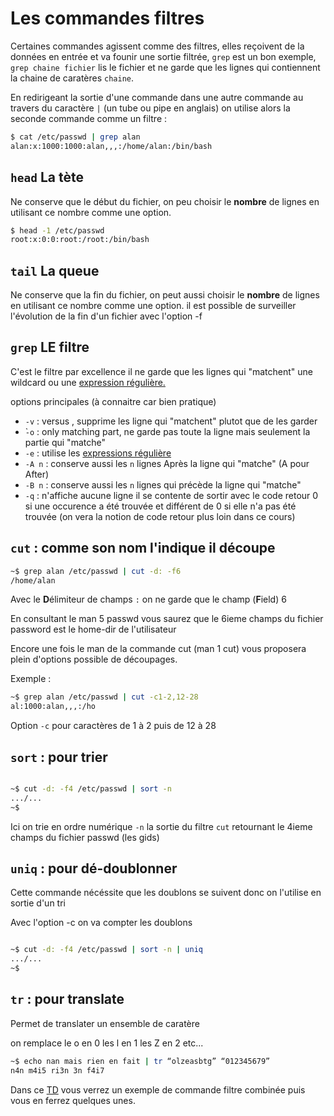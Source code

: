 # Les commandes filtres

Certaines commandes agissent comme des filtres, elles reçoivent de la données en entrée et va founir une sortie filtrée, `grep` est un bon exemple, `grep chaine fichier` lis le fichier et ne garde que les lignes qui contiennent la chaine de caratères `chaine`.

En redirigeant la sortie d'une commande dans une autre commande au travers du caractère `|` (un tube ou pipe en anglais) on utilise alors la seconde commande comme un filtre :

```bash
$ cat /etc/passwd | grep alan
alan:x:1000:1000:alan,,,:/home/alan:/bin/bash
```

## `head` La tète

Ne conserve que le début du fichier, on peu choisir le **nombre** de lignes en utilisant ce nombre comme une option.

```bash
$ head -1 /etc/passwd
root:x:0:0:root:/root:/bin/bash
```

## `tail` La queue

Ne conserve que la fin du fichier, on peut aussi choisir le **nombre** de lignes en utilisant ce nombre comme une option. il est possible de surveiller l'évolution de la fin d'un fichier avec l'option -f

## `grep` LE filtre

C'est le filtre par excellence il ne garde que les lignes qui "matchent" une wildcard ou une [expression régulière.](./definitions.md#regex)  

options principales (à connaitre car bien pratique)

* `-v` : versus , supprime les ligne qui "matchent" plutot que de les garder
* ̀`-o` : only matching part, ne garde pas toute la ligne mais seulement la partie qui "matche"
* `-e` : utilise les [expressions régulière](./definitions.md#regex)  
* `-A n` : conserve aussi les `n` lignes Après la ligne qui "matche" (A pour After)
* `-B n` : conserve aussi les `n` lignes qui précède la ligne qui "matche"
* `-q` : n'affiche aucune ligne il se contente de sortir avec le code retour 0 si une occurence a été trouvée et différent de 0 si elle n'a pas été trouvée (on vera la notion de code retour plus loin dans ce cours)

## `cut` : comme son nom l'indique il découpe

```bash
~$ grep alan /etc/passwd | cut -d: -f6
/home/alan
```

Avec le **D**élimiteur de champs `:` on ne garde que le champ (**F**ield) 6

En consultant le man 5 passwd vous saurez que le 6ieme champs du fichier password est le home-dir de l'utilisateur

Encore une fois le man de la commande cut (man 1 cut) vous proposera plein d'options possible de découpages.

Exemple :

```bash
~$ grep alan /etc/passwd | cut -c1-2,12-28
al:1000:alan,,,:/ho
```

Option `-c` pour caractères de 1 à 2 puis de 12 à 28

## `sort` : pour trier

```bash

~$ cut -d: -f4 /etc/passwd | sort -n
.../...
~$
```

Ici on trie en ordre numérique `-n` la sortie du filtre `cut` retournant le 4ieme champs du fichier passwd (les gids)

## `uniq` : pour dé-doublonner

Cette commande nécéssite que les doublons se suivent donc on l'utilise en sortie d'un tri

Avec l'option -c on va compter les doublons

```bash

~$ cut -d: -f4 /etc/passwd | sort -n | uniq
.../...
~$  
```

## `tr` : pour translate

Permet de translater un ensemble de caratère

on remplace le o en 0 les l en 1 les Z en 2 etc...

```bash
~$ echo nan mais rien en fait | tr “olzeasbtg” “012345679”
n4n m4i5 ri3n 3n f4i7
```

Dans ce [TD](./TD-filtres.md) vous verrez un exemple de commande filtre combinée puis vous en ferrez quelques unes.
